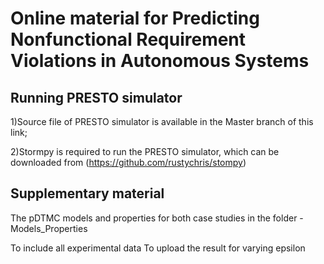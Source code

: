 # Online material for Predicting Nonfunctional Requirement Violations in Autonomous Systems 

## Running PRESTO simulator
  
  1)Source file of PRESTO simulator is available in the Master branch of this link;
  
  2)Stormpy is required to run the PRESTO simulator, which can be downloaded from (https://github.com/rustychris/stompy)
  
## Supplementary material
The pDTMC models and properties for both case studies in the folder - Models_Properties

To include all experimental data
To upload the result for varying epsilon
